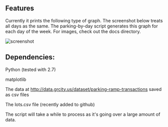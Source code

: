 Features
--------
Currently it prints the following type of graph. The screenshot below treats all days as the same.
The parking-by-day script generates this graph for each day of the week. For images, check out the docs directory.

![screenshot](https://raw.github.com/friendlycode/grparking/master/docs/Typical%20Day.png)

Dependencies:
--------
Python (tested with 2.7)

matplotlib

The data at http://data.grcity.us/dataset/parking-ramp-transactions saved as csv files

The lots.csv file (recently added to github)

The script will take a while to process as it's going over a large amount of data.


